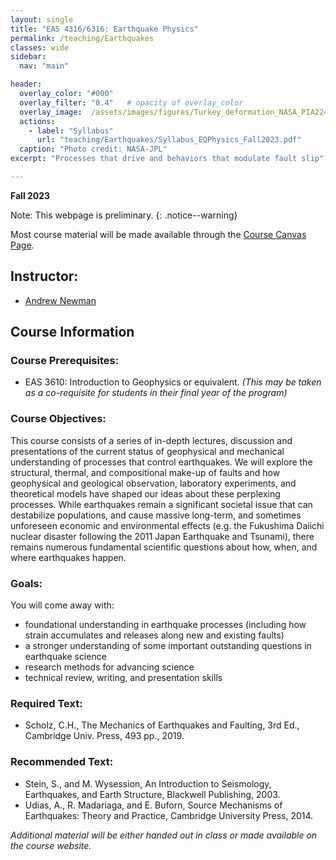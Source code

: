 ```yaml
---
layout: single
title: "EAS 4316/6316: Earthquake Physics"
permalink: /teaching/Earthquakes
classes: wide
sidebar:
  nav: "main"

header:
  overlay_color: "#000"
  overlay_filter: "0.4"   # opacity of overlay_color
  overlay_image:  /assets/images/figures/Turkey_deformation_NASA_PIA22412_banner.jpg
  actions:
    - label: "Syllabus"
      url: "teaching/Earthquakes/Syllabus_EQPhysics_Fall2023.pdf"
  caption: "Photo credit: NASA-JPL"
excerpt: "Processes that drive and behaviors that modulate fault slip"

---
```


**Fall 2023**

Note: This webpage is preliminary.
{: .notice--warning}

Most course material will be made available through the [Course Canvas Page](https://gatech.instructure.com/courses/TBD).

## Instructor:
* [Andrew Newman](/about)

## Course Information

### Course Prerequisites:
* EAS 3610: Introduction to Geophysics or equivalent. 
*(This may be taken as a co-requisite for students in their final year of the program)* 

### Course Objectives:
This course consists of a series of in-depth lectures, discussion and presentations of the current status of geophysical and mechanical understanding of processes that control earthquakes. We will explore the structural, thermal, and compositional make-up of faults and how geophysical and geological observation, laboratory experiments, and theoretical models have shaped our ideas about these perplexing processes. While earthquakes remain a significant societal issue that can destabilize populations, and cause massive long-term, and sometimes unforeseen economic and environmental effects (e.g. the Fukushima Daiichi nuclear disaster following the 2011 Japan Earthquake and Tsunami), there remains numerous fundamental scientific questions about how, when, and where earthquakes happen.

### Goals:
You will come away with:
* foundational understanding in earthquake processes (including how strain accumulates and releases along new and existing faults) 
* a stronger understanding of some important outstanding questions in earthquake science
* research methods for advancing science
* technical review, writing, and presentation skills

### Required Text:
* Scholz, C.H., The Mechanics of Earthquakes and Faulting, 3rd Ed., Cambridge Univ. Press, 493 pp., 2019.

### Recommended Text:
* Stein, S., and M. Wysession, An Introduction to Seismology, Earthquakes, and Earth Structure, Blackwell Publishing, 2003.
* Udias, A., R. Madariaga, and E. Buforn, Source Mechanisms of Earthquakes: Theory and Practice, Cambridge University Press, 2014.

*Additional material will be either handed out in class or made available on the course website.*
